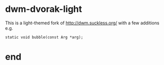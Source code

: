 # dwm-dvorak-light

This is a light-themed fork of http://dwm.suckless.org/ with a few additions e.g.

    static void bubble(const Arg *arg);



# end
